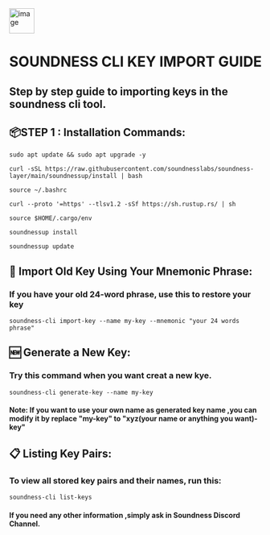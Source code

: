 <img width="50" height="50" alt="image" src="https://github.com/user-attachments/assets/4fe68db3-1d7f-4edc-964a-c66b33c54d77" />

# SOUNDNESS CLI KEY IMPORT GUIDE
## Step by step guide to importing keys in the soundness cli tool.


## 📦STEP 1 : Installation Commands:
```sudo apt update && sudo apt upgrade -y```

``` curl -sSL https://raw.githubusercontent.com/soundnesslabs/soundness-layer/main/soundnessup/install | bash ```

```source ~/.bashrc```

```curl --proto '=https' --tlsv1.2 -sSf https://sh.rustup.rs/ | sh```

```source $HOME/.cargo/env```

```soundnessup install```

```soundnessup update```


## 🔐 Import Old Key Using Your Mnemonic Phrase:

### If you have your old 24-word phrase, use this to restore your key
```soundness-cli import-key --name my-key --mnemonic "your 24 words phrase"```

## 🆕 Generate a New Key:
### Try this command when you want creat a new kye.

```soundness-cli generate-key --name my-key```

#### Note: If you want to use your own name as generated key name ,you can modify it by replace "my-key" to "xyz(your name or anything you want)-key"

## 📋 Listing Key Pairs:
### To view all stored key pairs and their names, run this:

```soundness-cli list-keys```

#### If you need any other information ,simply ask in Soundness Discord Channel.

